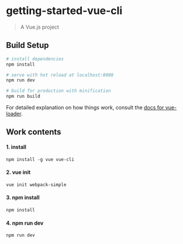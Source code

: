 # getting-started-vue-cli

> A Vue.js project

## Build Setup

``` bash
# install dependencies
npm install

# serve with hot reload at localhost:8080
npm run dev

# build for production with minification
npm run build
```

For detailed explanation on how things work, consult the [docs for vue-loader](http://vuejs.github.io/vue-loader).

## Work contents

#### 1. install
```angular2
npm install -g vue vue-cli
```

#### 2. vue init
```angular2
vue init webpack-simple
```    

#### 3. npm install
```angular2
npm install
```

#### 4. npm run dev
```angular2
npm run dev
```



